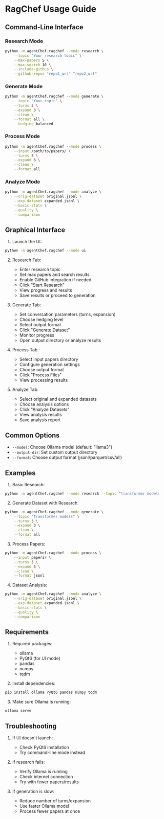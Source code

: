 # RagChef Usage Guide

## Command-Line Interface

### Research Mode
```bash
python -m agentChef.ragchef --mode research \
    --topic "Your research topic" \
    --max-papers 5 \
    --max-search 10 \
    --include-github \
    --github-repos "repo1_url" "repo2_url"
```

### Generate Mode
```bash
python -m agentChef.ragchef --mode generate \
    --topic "Your topic" \
    --turns 3 \
    --expand 3 \
    --clean \
    --format all \
    --hedging balanced
```

### Process Mode
```bash
python -m agentChef.ragchef --mode process \
    --input /path/to/papers/ \
    --turns 3 \
    --expand 3 \
    --clean \
    --format all
```

### Analyze Mode
```bash
python -m agentChef.ragchef --mode analyze \
    --orig-dataset original.jsonl \
    --exp-dataset expanded.jsonl \
    --basic-stats \
    --quality \
    --comparison
```

## Graphical Interface

1. Launch the UI:
```bash
python -m agentChef.ragchef --mode ui
```

2. Research Tab:
   - Enter research topic
   - Set max papers and search results
   - Enable GitHub integration if needed
   - Click "Start Research"
   - View progress and results
   - Save results or proceed to generation

3. Generate Tab:
   - Set conversation parameters (turns, expansion)
   - Choose hedging level
   - Select output format
   - Click "Generate Dataset"
   - Monitor progress
   - Open output directory or analyze results

4. Process Tab:
   - Select input papers directory
   - Configure generation settings
   - Choose output format
   - Click "Process Files"
   - View processing results

5. Analyze Tab:
   - Select original and expanded datasets
   - Choose analysis options
   - Click "Analyze Datasets"
   - View analysis results
   - Save analysis report

## Common Options

- `--model`: Choose Ollama model (default: "llama3")
- `--output-dir`: Set custom output directory
- `--format`: Choose output format (jsonl/parquet/csv/all)

## Examples

1. Basic Research:
```bash
python -m agentChef.ragchef --mode research --topic "transformer models"
```

2. Generate Dataset with Research:
```bash
python -m agentChef.ragchef --mode generate \
    --topic "transformer models" \
    --turns 3 \
    --expand 3 \
    --clean \
    --format all
```

3. Process Papers:
```bash
python -m agentChef.ragchef --mode process \
    --input papers/ \
    --turns 3 \
    --expand 3 \
    --clean \
    --format jsonl
```

4. Dataset Analysis:
```bash
python -m agentChef.ragchef --mode analyze \
    --orig-dataset original.jsonl \
    --exp-dataset expanded.jsonl \
    --basic-stats \
    --quality \
    --comparison
```

## Requirements

1. Required packages:
   - ollama
   - PyQt6 (for UI mode)
   - pandas
   - numpy
   - tqdm

2. Install dependencies:
```bash
pip install ollama PyQt6 pandas numpy tqdm
```

3. Make sure Ollama is running:
```bash
ollama serve
```

## Troubleshooting

1. If UI doesn't launch:
   - Check PyQt6 installation
   - Try command-line mode instead

2. If research fails:
   - Verify Ollama is running
   - Check internet connection
   - Try with fewer papers/results

3. If generation is slow:
   - Reduce number of turns/expansion
   - Use faster Ollama model
   - Process fewer papers at once
